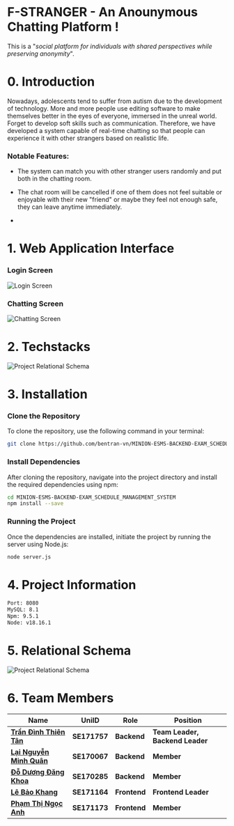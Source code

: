 <h1> F-STRANGER - An Anounymous Chatting Platform !</h1>
This is a "<i>social platform for individuals with shared perspectives while preserving anonymity</i>".<br>

# 0. Introduction
Nowadays, adolescents tend to suffer from autism due to the development of technology. More and more people use editing software to make themselves better in the eyes of everyone, immersed in the unreal world. Forget to develop soft skills such as communication. Therefore, we have developed a system capable of real-time chatting so that people can experience it with other strangers based on realistic life.

### Notable Features:

- The system can match you with other stranger users randomly and put both in the chatting room.

- The chat room will be cancelled if one of them does not feel suitable or enjoyable with their new "friend" or maybe they feel not enough safe, they can leave anytime immediately.
- 
# 1. Web Application Interface
### Login Screen
![Login Screen](https://drive.google.com/uc?id=1I8OlH2KaebVDsobtsGohh0QS5rf-iiVt)

### Chatting Screen
![Chatting Screen](https://drive.google.com/uc?id=1u_GvQZfXsKL1X3q0p5jMMIOqlFEp0ayR)

# 2. Techstacks

![Project Relational Schema](https://drive.google.com/uc?id=1TcefZxtdhIYq-qBHkBRXReuckMjZnzwE)

# 3. Installation
### Clone the Repository

To clone the repository, use the following command in your terminal:

```bash
git clone https://github.com/bentran-vn/MINION-ESMS-BACKEND-EXAM_SCHEDULE_MANAGEMENT_SYSTEM.git
```
### Install Dependencies

After cloning the repository, navigate into the project directory and install the required dependencies using npm:

```bash
cd MINION-ESMS-BACKEND-EXAM_SCHEDULE_MANAGEMENT_SYSTEM
npm install --save
```
### Running the Project

Once the dependencies are installed, initiate the project by running the server using Node.js:

```bash
node server.js
```
# 4. Project Information

```sh
Port: 8080
MySQL: 8.1
Npm: 9.5.1
Node: v18.16.1
```

# 5. Relational Schema
![Project Relational Schema](https://drive.google.com/uc?id=1neYrND8E90t6hB1EgC9ICQV2IgRseHyf)

# 6. Team Members

| Name                    	| UniID      	| Role      	| Position                      	|
|-------------------------	|------------	|------------	|-------------------------------	|
| [**Trần Đình Thiên Tân**](https://github.com/bentran-vn) 	| **SE171757** 	| **Backend** 	| **Team Leader, Backend Leader** 	|
| [**Lại Nguyễn Minh Quân**](https://github.com/jeffySE29) | **SE170067** 	| **Backend** 	| **Member**                    	|
| [**Đỗ Dương Đăng Khoa**](https://github.com/khoahocmai)  	| **SE170285** 	| **Backend** 	| **Member**                    	|
| [**Lê Bảo Khang**](https://github.com/kle1603)        	| **SE171164** 	| **Frontend** | **Frontend Leader**           	|
| [**Phạm Thị Ngọc Anh**](https://github.com/lachimo)   	| **SE171173** 	| **Frontend** | **Member**                    	|





